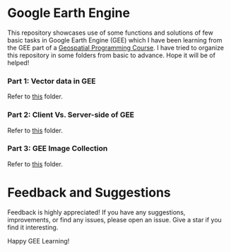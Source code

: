 # Google Earth Engine
This repository showcases use of some functions and solutions of few basic tasks in Google Earth Engine (GEE) which I have been learning from the GEE part of a [Geospatial Programming Course](https://ramiz-moktader.github.io/geospatial-programming-course/). I have tried to organize this repository in some folders from basic to advance. Hope it will be of helped!  
  
### Part 1: Vector data in GEE
Refer to [this](https://github.com/Israt-Jahan-Shonom/Google_Earth_Engine/tree/main/Vector%20data%20in%20GEE) folder.
### Part 2: Client Vs. Server-side of GEE
Refer to [this](https://github.com/Israt-Jahan-Shonom/Google_Earth_Engine/tree/main/Client%20Vs.%20Server) folder.
### Part 3: GEE Image Collection
Refer to [this](https://github.com/Israt-Jahan-Shonom/Google_Earth_Engine/tree/main/GEE%20image%20collection) folder.  
  
# Feedback and Suggestions
Feedback is highly appreciated! If you have any suggestions, improvements, or find any issues, please open an issue. Give a star if you find it interesting.  
  
Happy GEE Learning!
